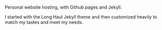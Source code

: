 Personal website hosting, with Github pages and Jekyll.

I started with the Long Haul Jekyll theme and then customized heavily to match my tastes and meet my needs.
